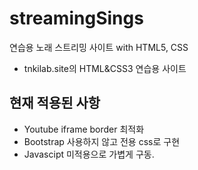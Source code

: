 # streamingSings
연습용 노래 스트리밍 사이트 with HTML5, CSS

- tnkilab.site의 HTML&CSS3 연습용 사이트

## 현재 적용된 사항
- Youtube iframe border 최적화
- Bootstrap 사용하지 않고 전용 css로 구현
- Javascipt 미적용으로 가볍게 구동.
